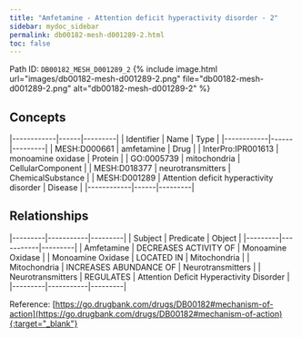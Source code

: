 ```yaml
---
title: "Amfetamine - Attention deficit hyperactivity disorder - 2"
sidebar: mydoc_sidebar
permalink: db00182-mesh-d001289-2.html
toc: false 
---
```



Path ID: `DB00182_MESH_D001289_2`
{% include image.html url="images/db00182-mesh-d001289-2.png" file="db00182-mesh-d001289-2.png" alt="db00182-mesh-d001289-2" %}

## Concepts

|------------|------|---------|
| Identifier | Name | Type    |
|------------|------|---------|
| MESH:D000661 | amfetamine | Drug |
| InterPro:IPR001613 | monoamine oxidase | Protein |
| GO:0005739 | mitochondria | CellularComponent |
| MESH:D018377 | neurotransmitters | ChemicalSubstance |
| MESH:D001289 | Attention deficit hyperactivity disorder | Disease |
|------------|------|---------|

## Relationships

|---------|-----------|---------|
| Subject | Predicate | Object  |
|---------|-----------|---------|
| Amfetamine | DECREASES ACTIVITY OF | Monoamine Oxidase |
| Monoamine Oxidase | LOCATED IN | Mitochondria |
| Mitochondria | INCREASES ABUNDANCE OF | Neurotransmitters |
| Neurotransmitters | REGULATES | Attention Deficit Hyperactivity Disorder |
|---------|-----------|---------|

Reference: [https://go.drugbank.com/drugs/DB00182#mechanism-of-action](https://go.drugbank.com/drugs/DB00182#mechanism-of-action){:target="_blank"}